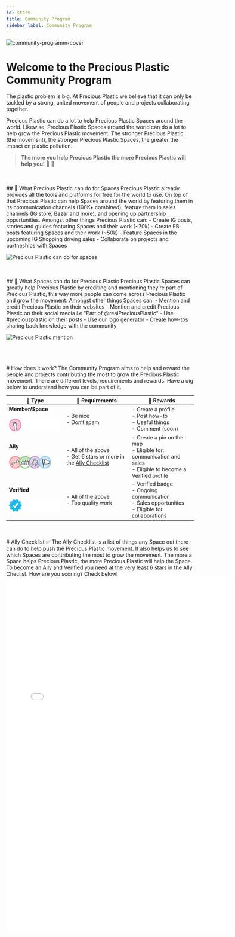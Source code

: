 ```yaml
---
id: stars
title: Community Program
sidebar_label: Community Program
---
```

![community-programm-cover](https://user-images.githubusercontent.com/17761877/113297730-4959ca80-92fb-11eb-802d-6a02f61ff471.jpg)

# Welcome to the Precious Plastic Community Program

The plastic problem is big. At Precious Plastic we believe that it can only be tackled by a strong, united movement of people and projects collaborating together.

Precious Plastic can do a lot to help Precious Plastic Spaces around the world. Likewise, Precious Plastic Spaces around the world can do a lot to help grow the Precious Plastic movement. The stronger Precious Plastic (the movement), the stronger Precious Plastic Spaces, the greater the impact on plastic pollution.


> <b>The more you help Precious Plastic the more Precious Plastic will help you!</b> 🤜 🤛

<br>
<br>
##  💎 What Precious Plastic can do for Spaces
Precious Plastic already provides all the tools and platforms for free for the world to use. On top of that Precious Plastic can help Spaces around the world by featuring them in its communication channels (100K+ combined), feature them in sales channels (IG store, Bazar and more), and opening up partnership opportunities. Amongst other things Precious Plastic can:
- Create IG posts, stories and guides featuring Spaces and their work (~70k)
- Create FB posts featuring Spaces and their work (~50k)
- Feature Spaces in the upcoming IG Shopping driving sales
- Collaborate on projects and partneships with Spaces

![Precious Plastic can do for spaces](https://user-images.githubusercontent.com/17761877/113735716-cd95be80-96fc-11eb-906f-a080db811974.jpg)

<br>
<br>
##  🎁 What Spaces can do for Precious Plastic
Precious Plastic Spaces can greatly help Precious Plastic by crediting and mentioning they’re part of Precious Plastic, this way more people can come across Precious Plastic and grow the movement. Amongst other things Spaces can:
- Mention and credit Precious Plastic on their websites
- Mention and credit Precious Plastic on their social media i.e "Part of @realPreciousPlastic"
- Use #preciousplastic on their posts
- Use our logo generator
- Create how-tos sharing back knowledge with the community


![Precious Plastic mention](https://user-images.githubusercontent.com/17761877/114057728-1bdcc600-9893-11eb-9cae-904e0175c03d.jpg)


<br>
<br>
<br>
# How does it work?
The Community Program aims to help and reward the people and projects contributing the most to grow the Precious Plastic movement. There are different levels, requirements and rewards. Have a dig below to understand how you can be part of it.

🚩 Type | 🤝 Requirements | 💫 Rewards
--- | --- | ---
<b>Member/Space</b> <br> <br> <img style="margin-left: 0;" src="../assets/build/community-program-member.png" width="200px"/> |- Be nice <br> - Don’t spam |- Create a profile<br>- Post how-to<br>- Useful things<br>- Comment (soon)
<b>Ally</b> <br> <br> <img style="margin-left: 0;" src="../assets/build/all-spaces-with-no-member.png" width="200px"/>|- All of the above<br>- Get 6 stars or more in the [Ally Checklist](https://jsfiddle.net/davehakkens/gr4pndtc/94/show)|- Create a pin on the map<br>- Eligible for: communication and sales<br>- Eligible to become a Verified profile
<b>Verified</b> <br> <br> <img style="margin-left: 0;" src="../assets/build/community-program-verified.png" width="200px"/> |- All of the above<br>- Top quality work |- Verified badge<br>- Ongoing communication<br> - Sales opportunities<br>- Eligible for collaborations

<br>
<br>
# Ally Checklist ✅
The Ally Checklist is a list of things any Space out there can do to help push the Precious Plastic movement. It also helps us to see which Spaces are contributing the most to grow the movement. The more a Space helps Precious Plastic, the more Precious Plastic will help the Space. To become an Ally and Verified you need at the very least 6 stars in the Ally Checlist. How are you scoring? Check below!

<iframe width="600px" height="950px" src="//jsfiddle.net/davehakkens/f5gknozs/35/embedded/result/" allowfullscreen="allowfullscreen" allowpaymentrequest frameborder="0"></iframe>
